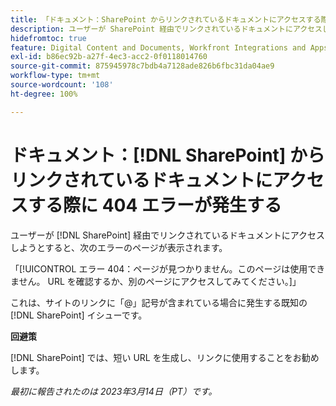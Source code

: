 ```yaml
---
title: 「ドキュメント：SharePoint からリンクされているドキュメントにアクセスする際に 404 エラーが発生する」
description: ユーザーが SharePoint 経由でリンクされているドキュメントにアクセスしようとすると、404 エラーのページが表示されます。
hidefromtoc: true
feature: Digital Content and Documents, Workfront Integrations and Apps
exl-id: b86ec92b-a27f-4ec3-acc2-0f0118014760
source-git-commit: 875945978c7bdb4a7128ade826b6fbc31da04ae9
workflow-type: tm+mt
source-wordcount: '108'
ht-degree: 100%

---
```


# ドキュメント：[!DNL SharePoint] からリンクされているドキュメントにアクセスする際に 404 エラーが発生する

<!--Requested article. This issue is on the WF and WFP TOCs.-->

ユーザーが [!DNL SharePoint] 経由でリンクされているドキュメントにアクセスしようとすると、次のエラーのページが表示されます。

「[!UICONTROL エラー 404：ページが見つかりません。このページは使用できません。 URL を確認するか、別のページにアクセスしてみてください。]」

これは、サイトのリンクに「@」記号が含まれている場合に発生する既知の [!DNL SharePoint] イシューです。

**回避策**

[!DNL SharePoint] では、短い URL を生成し、リンクに使用することをお勧めします。

_最初に報告されたのは 2023年3月14日（PT）です。_
